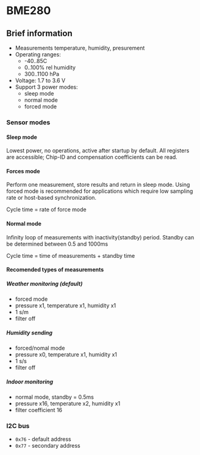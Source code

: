 # BME280

## Brief information
- Measurements temperature, humidity, presurement
- Operating ranges:
   - -40..85C
   - 0..100% rel humidity
   - 300..1100 hPa
- Voltage: 1.7 to 3.6 V
- Support 3 power modes:
   - sleep mode
   - normal mode
   - forced mode

### Sensor modes

#### Sleep mode
Lowest power, no operations, active after startup by default.
All registers are accessible; Chip-ID and compensation coefficients can be read.

#### Forces mode
Perform one measurement, store results and return in sleep mode.
Using forced mode is recommended for applications which require low sampling rate or host-based synchronization.

Cycle time = rate of force mode

#### Normal mode
Infinity loop of measurements with inactivity(standby) period.
Standby can be determined between 0.5 and 1000ms

Cycle time = time of measurements + standby time

#### Recomended types of measurements

##### Weather monitoring (default)
- forced mode
- pressure x1, temperature x1, humidity x1
- 1 s/m
- filter off
##### Humidity sending
- forced/nomal mode
- pressure x0, temperature x1, humidity x1
- 1 s/s
- filter off
##### Indoor monitoring
- normal mode, standby = 0.5ms
- pressure x16, temperature x2, humidity x1
- filter coefficient 16

### I2C bus
- `0x76` - default address
- `0x77` - secondary address
